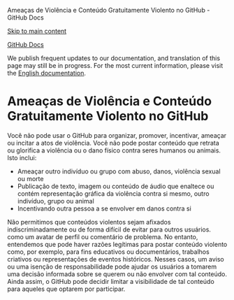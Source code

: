 Ameaças de Violência e Conteúdo Gratuitamente Violento no GitHub - GitHub Docs

[Skip to main content](#main-content)

[](/pt)[GitHub Docs](/pt)

We publish frequent updates to our documentation, and translation of this page may still be in progress. For the most current information, please visit the [English documentation](/en).

Ameaças de Violência e Conteúdo Gratuitamente Violento no GitHub
==========

Você não pode usar o GitHub para organizar, promover, incentivar, ameaçar ou incitar a atos de violência. Você não pode postar conteúdo que retrata ou glorifica a violência ou o dano físico contra seres humanos ou animais. Isto inclui:

* Ameaçar outro indivíduo ou grupo com abuso, danos, violência sexual ou morte
* Publicação de texto, imagem ou conteúdo de áudio que enaltece ou contém representação gráfica da violência contra si mesmo, outro indivíduo, grupo ou animal
* Incentivando outra pessoa a se envolver em danos contra si

Não permitimos que conteúdos violentos sejam afixados indiscriminadamente ou de forma difícil de evitar para outros usuários. como um avatar de perfil ou comentário de problema. No entanto, entendemos que pode haver razões legítimas para postar conteúdo violento como, por exemplo, para fins educativos ou documentários, trabalhos criativos ou representações de eventos históricos. Nesses casos, um aviso ou uma isenção de responsabilidade pode ajudar os usuários a tomarem uma decisão informada sobre se querem ou não envolver com tal conteúdo. Ainda assim, o GitHub pode decidir limitar a visibilidade de tal conteúdo para aqueles que optarem por participar.
